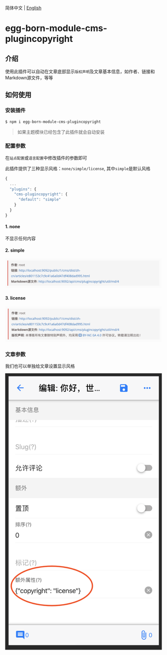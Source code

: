 简体中文 | [English](./README.md)

# egg-born-module-cms-plugincopyright

## 介绍

使用此插件可以自动在文章底部显示`版权声明`及文章基本信息，如作者、链接和Markdown源文件，等等

## 如何使用

### 安装插件

``` bash
$ npm i egg-born-module-cms-plugincopyright
```

> 如果主题模块已经包含了此插件就会自动安装

### 配置参数

在`站点配置`或`语言配置`中修改插件的参数即可

此插件提供了三种显示风格：`none/simple/license`, 其中`simple`是默认风格

``` javascript
{
  ...
  "plugins": {
    "cms-plugincopyright": {
      "default": "simple"
    }
  }
}
```

#### 1. none

不显示任何内容

#### 2. simple

![](./docs/zh-cn/assets/images/simple.png)

#### 3. license

![](./docs/zh-cn/assets/images/license.png)

### 文章参数

我们也可以单独给文章设置显示风格

![](./docs/zh-cn/assets/images/article-extra.png)
